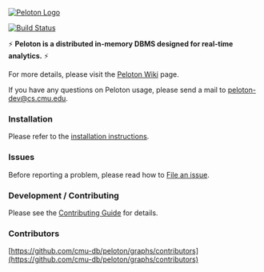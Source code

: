 [![Peloton Logo](http://db.cs.cmu.edu/wordpress/wp-content/uploads/2015/11/peloton.jpg)](http://pelotondb.org/)

[![Build Status](http://jenkins.db.cs.cmu.edu:8080/job/Peloton/badge/icon?style=flat)](http://jenkins.db.cs.cmu.edu:8080/job/Peloton/)

:zap: **Peloton is a distributed in-memory DBMS designed for real-time analytics.** :zap:

For more details, please visit the [Peloton Wiki](https://github.com/cmu-db/peloton/wiki "Peloton Wiki") page.

If you have any questions on Peloton usage, please send a mail to peloton-dev@cs.cmu.edu.

### Installation

Please refer to the [installation instructions](https://github.com/cmu-db/peloton/wiki/Installation).

### Issues

Before reporting a problem, please read how to [File an issue](https://github.com/cmu-db/peloton/blob/master/CONTRIBUTING.md#file-an-issue).

### Development / Contributing

Please see the [Contributing Guide](https://github.com/cmu-db/peloton/blob/master/CONTRIBUTING.md#development) for details.

### Contributors

[https://github.com/cmu-db/peloton/graphs/contributors](https://github.com/cmu-db/peloton/graphs/contributors)
